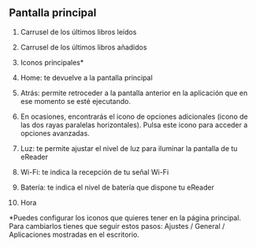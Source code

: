 ## Pantalla principal

1)	Carrusel de los últimos libros leídos

2)	Carrusel de los últimos libros añadidos

3)	Iconos principales*

4)	Home: te devuelve a la pantalla principal

5)	Atrás: permite retroceder a la pantalla anterior en la aplicación que en ese momento se esté ejecutando.

6)	En ocasiones, encontrarás el icono de opciones adicionales (icono de las dos rayas paralelas horizontales). Pulsa 
este icono para acceder a opciones avanzadas.

7)	Luz: te permite ajustar el nivel de luz para iluminar la pantalla de tu eReader

8)	Wi-Fi: te indica la recepción de tu señal Wi-Fi

9)	Batería: te indica el nivel de batería que dispone tu eReader

10)	Hora

*Puedes configurar los iconos que quieres tener en la página principal. Para cambiarlos tienes que seguir estos pasos: Ajustes / General / Aplicaciones mostradas en el escritorio.
